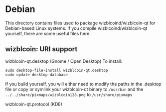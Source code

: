 
Debian
====================
This directory contains files used to package wizblcoind/wizblcoin-qt
for Debian-based Linux systems. If you compile wizblcoind/wizblcoin-qt yourself, there are some useful files here.

## wizblcoin: URI support ##


wizblcoin-qt.desktop  (Gnome / Open Desktop)
To install:

	sudo desktop-file-install wizblcoin-qt.desktop
	sudo update-desktop-database

If you build yourself, you will either need to modify the paths in
the .desktop file or copy or symlink your wizblcoin-qt binary to `/usr/bin`
and the `../../share/pixmaps/wizblcoin128.png` to `/usr/share/pixmaps`

wizblcoin-qt.protocol (KDE)

